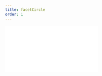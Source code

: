 ```yaml
---
title: facetCircle
order: 1
---
```


<embed src="@/docs/spec/composition/facetCircle.zh.md"></embed>
